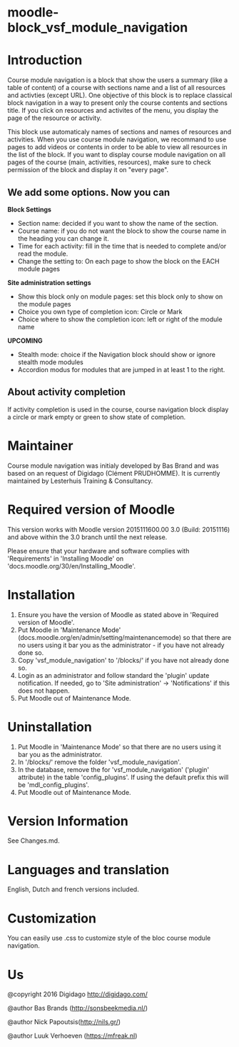# moodle-block_vsf_module_navigation 

Introduction
============
Course module navigation is a block that show the users a summary (like a table of content) of a course with sections name and a list of all resources and activties (except URL). One objective of this block is to replace classical block navigation in a way to present only the course contents and sections title.
If you click on resources and activites of the menu, you display the page of the resource or activity.

This block use automaticaly names of sections and names of resources and activities. When you use course module navigation, we recommand to use pages to add videos or contents in order to be able to view all resources in the list of the block.
If you want to display course module navigation on all pages of the course (main, activities, resources), make sure to check permission of the block and display it on "every page".

## We add some options. Now you can

**Block Settings**
- Section name: decided if you want to show the name of the section.
- Course name: if you do not want the block to show the course name in the heading you can change it.
- Time for each activity: fill in the time that is needed to complete and/or read the module. 
- Change the setting to: On each page to show the block on the EACH module pages

**Site administration settings**
- Show this block only on module pages: set this block only to show on the module pages
- Choice you own type of completion icon: Circle or Mark
- Choice where to show the completion icon: left or right of the module name

**UPCOMING**
- Stealth mode: choice if the Navigation block should show or ignore stealth mode modules
- Accordion modus for modules that are jumped in at least 1 to the right. 

## About activity completion
If activity completion is used in the course, course navigation block display a circle or mark empty or green to show state of completion. 

Maintainer
============
Course module navigation was initialy developed by Bas Brand and was based on an request of Digidago (Clément PRUDHOMME). It is currently maintained by Lesterhuis Training & Consultancy. 


Required version of Moodle
==========================
This version works with Moodle version 2015111600.00 3.0 (Build: 20151116) and above within the 3.0 branch until the
next release.

Please ensure that your hardware and software complies with 'Requirements' in 'Installing Moodle' on
'docs.moodle.org/30/en/Installing_Moodle'.

Installation
============
 1. Ensure you have the version of Moodle as stated above in 'Required version of Moodle'.  
 2. Put Moodle in 'Maintenance Mode' (docs.moodle.org/en/admin/setting/maintenancemode) so that there are no 
    users using it bar you as the administrator - if you have not already done so.
 3. Copy 'vsf_module_navigation' to '/blocks/' if you have not already done so.
 4. Login as an administrator and follow standard the 'plugin' update notification.  If needed, go to
    'Site administration' -> 'Notifications' if this does not happen.
 5.  Put Moodle out of Maintenance Mode.

Uninstallation
==============
 1. Put Moodle in 'Maintenance Mode' so that there are no users using it bar you as the administrator.
 2. In '/blocks/' remove the folder 'vsf_module_navigation'.
 4. In the database, remove the for 'vsf_module_navigation' ('plugin' attribute) in the table 'config_plugins'.  If
    using the default prefix this will be 'mdl_config_plugins'.
 5. Put Moodle out of Maintenance Mode.

Version Information
===================
See Changes.md.

Languages and translation
===================
English, Dutch and french versions included.

Customization
===================
You can easily use .css to customize style of the bloc course module navigation.

Us
==
@copyright 2016 Digidago http://digidago.com/

@author Bas Brands (http://sonsbeekmedia.nl/)

@author Nick Papoutsis(http://nils.gr/)

@author Luuk Verhoeven (https://mfreak.nl)
